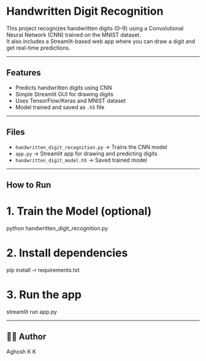 # Handwritten Digit Recognition

This project recognizes handwritten digits (0–9) using a Convolutional Neural Network (CNN) trained on the MNIST dataset.  
It also includes a Streamlit-based web app where you can draw a digit and get real-time predictions.

---

## Features
- Predicts handwritten digits using CNN  
- Simple Streamlit GUI for drawing digits  
- Uses TensorFlow/Keras and MNIST dataset  
- Model trained and saved as `.h5` file  

---

## Files
- `handwritten_digit_recognition.py` → Trains the CNN model  
- `app.py` → Streamlit app for drawing and predicting digits  
- `handwritten_digit_model.h5` → Saved trained model  

---

## How to Run

# 1. Train the Model (optional)
python handwritten_digit_recognition.py

# 2️. Install dependencies
pip install -r requirements.txt

# 3️. Run the app
streamlit run app.py

---

## 👨‍💻 Author
Aghosh K K
